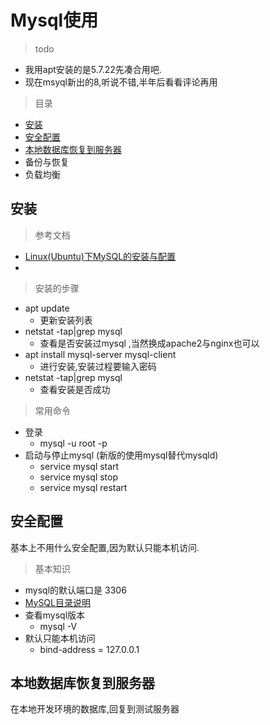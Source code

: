 # Mysql使用

>todo 

* 我用apt安装的是5.7.22先凑合用吧.
* 现在msyql新出的8,听说不错,半年后看看评论再用

>目录

* [安装](#安装)
* [安全配置](#安全配置)
* [本地数据库恢复到服务器](#本地数据库恢复到服务器)
* 备份与恢复
* 负载均衡


## 安装

> 参考文档

* [Linux(Ubuntu)下MySQL的安装与配置](https://www.cnblogs.com/boshen-hzb/p/5889633.html)
* [](http://www.linuxidc.com/Linux/2017-06/144805.htm)


> 安装的步骤

* apt update
    * 更新安装列表
* netstat -tap|grep mysql
    * 查看是否安装过mysql ,当然换成apache2与nginx也可以
* apt install mysql-server mysql-client
    * 进行安装,安装过程要输入密码
* netstat -tap|grep mysql
    * 查看安装是否成功
    
> 常用命令

* 登录
    * mysql -u root -p
* 启动与停止mysql (新版的使用mysql替代mysqld)
    * service mysql start
    * service mysql stop
    * service mysql restart
    

## 安全配置

基本上不用什么安全配置,因为默认只能本机访问.


> 基本知识
* mysql的默认端口是 3306
* [MySQL目录说明](https://www.cnblogs.com/dpf-learn/p/7513025.html)
* 查看mysql版本
    * mysql -V
* 默认只能本机访问
    * bind-address = 127.0.0.1
    
    
## 本地数据库恢复到服务器

在本地开发环境的数据库,回复到测试服务器

    
        
    
    


          
    


